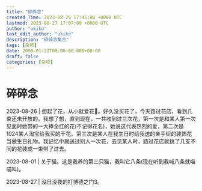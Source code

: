 ```yaml
---
title: "碎碎念"
created_Time: 2023-08-25 17:45:00 +0000 UTC
lastmod: 2023-08-27 17:07:00 +0000 UTC
author: "ukiko"
last_edit_author: "ukiko"
description: "碎碎念集合"
tags: [杂项]
date: 2000-01-22T00:00:00.000+08:00
draft: false
categories: [杂项]
---
```


# 碎碎念

2023-08-26 | 想起了花，从小就爱花🌸。好久没买花了，今天路过花店，看到几束还未开放的。我想了想，直到现在，一共收到过三次花，第一次是和某人第一次见面时她带的一大捧全红的花(不记得花名)，她说这代表热烈的爱，第二次是1024某人淘宝给我买的干花。第三次是某人在我生日时给我送的亲手织的装饰花当做生日礼物。我记忆中就送过别人一次花，去见某人时，路过花店就挑了几支不同的花装成一束带了过去。

2023-08-01 | 关于猫。这是我养的第三只猫，我叫它八条(现在听到我喊八条就喵喵叫)。

2023-08-27 | 没日没夜的打博德之门3。



